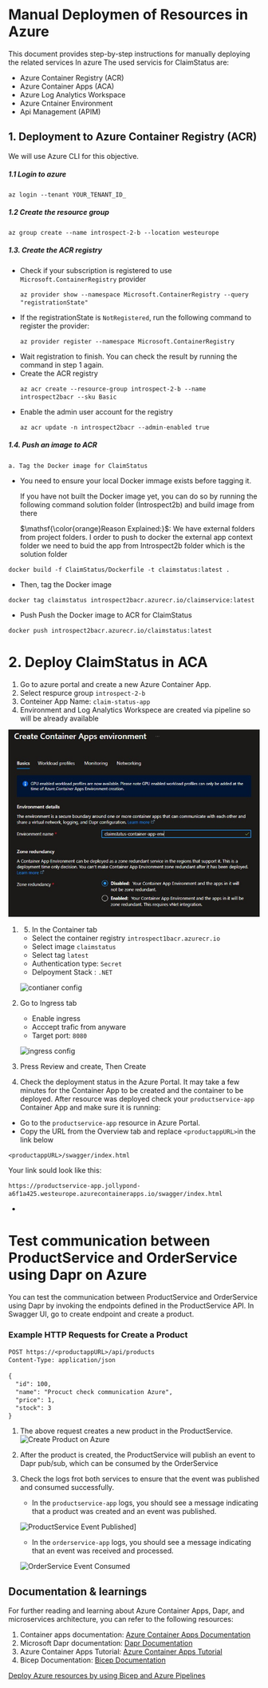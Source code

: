 ﻿# Manual Deploymen of Resources in Azure
This document provides step-by-step instructions for manually deploying the related services In azure
The used servicis for ClaimStatus are:

- Azure Container Registry (ACR) 
- Azure Container Apps (ACA)
- Azure Log Analytics Workspace
- Azure Cntainer Environment 
- Api Management (APIM)

## 1. Deployment to Azure Container Registry (ACR) 
We will use Azure CLI for this objective.
##### 1.1 Login to azure
```
az login --tenant YOUR_TENANT_ID_
```
##### 1.2 Create the resource group
```
az group create --name introspect-2-b --location westeurope
```
##### 1.3. Create the ACR registry
- Check if your subscription is registered to use `Microsoft.ContainerRegistry` provider
	```
	az provider show --namespace Microsoft.ContainerRegistry --query "registrationState"
	```
- If the registrationState is `NotRegistered`, run the following command to register the provider:
	```
	az provider register --namespace Microsoft.ContainerRegistry
	```
- Wait registration to finish. You can check the result by running the command in step 1 again.
- Create the ACR registry
	```
	az acr create --resource-group introspect-2-b --name introspect2bacr --sku Basic
	```
- Enable the admin user account for the registry
	```
	az acr update -n introspect2bacr --admin-enabled true
	```
##### 1.4. Push an image to ACR
`a. Tag the Docker image for ClaimStatus`

- You need to ensure your local Docker immage exists before tagging it.

	If you have not built the Docker image yet, you can do so by running the following command solution folder (Introspect2b) and build image from there

	$\mathsf{\color{orange}Reason Explained:}$: We have external folders from project folders. I order to push to docker the external app context folder we need to buid the app from Introspect2b folder which is the solution folder

```
docker build -f ClaimStatus/Dockerfile -t claimstatus:latest .
```
- Then, tag the Docker image
```
docker tag claimstatus introspect2bacr.azurecr.io/claimservice:latest
```
- Push Push the Docker image to ACR for ClaimStatus
```
docker push introspect2bacr.azurecr.io/claimstatus:latest
```



# 2. Deploy ClaimStatus in ACA
1. Go to azure portal and create a new Azure Container App.
2. Select respurce group `introspect-2-b` 
3. Conteiner App Name: `claim-status-app`
4. Environment and Log Analytics Workspece are created via pipeline so will be already available

![ContainerApp](Documentation/Images/AcaEnvironmentBasicsConfig.jpg "ContainerACR Basic Config")

1. 5. In the Container tab
    - Select the container registry `introspect1bacr.azurecr.io`
	- Select image `claimstatus`
	- Select tag `latest`
	- Authentication type: `Secret`
	- Delpoyment Stack : `.NET`

	![contianer config](Images/CreateAcaContainerACR.jpg "ContainerACR Config")

6. Go to Ingress tab
	- Enable ingress
	- Acccept trafic from anyware
	- Target port: `8080`

	![ingress config](Documentation/Images/CreateAcaIngress.jpg "Ingress Config")

7. Press Review and create, Then Create

8. Check the deployment status in the Azure Portal. 
It may take a few minutes for the Container App to be created and the container to be deployed.
After resource was deployed check your `productservice-app` Container App and make sure it is running:
- Go to the `productservice-app` resource in Azure Portal.
- Copy the URL from the Overview tab and replace `<productappURL>`in the link below
```
<productappURL>/swagger/index.html
```
Your link sould look like this:
```
https://productservice-app.jollypond-a6f1a425.westeurope.azurecontainerapps.io/swagger/index.html
```
- 



# Test communication between ProductService and OrderService using Dapr on Azure
You can test the communication between ProductService and OrderService using Dapr by invoking the endpoints defined in the ProductService API.
In Swagger UI, go to create endpoint and create a product.
### Example HTTP Requests for Create a Product
```http
POST https://<productappURL>/api/products
Content-Type: application/json

{
  "id": 100,
  "name": "Procuct check communication Azure",
  "price": 1,
  "stock": 3
}
```
1. The above request creates a new product in the ProductService.
![Create Product on Azure](Documentation/Images/ProductCreatedSwaggerjpg.jpg "Create Product on Azure")
2. After the product is created, the ProductService will publish an event to Dapr pub/sub, which can be consumed by the OrderService 
3. Check the logs frot both services to ensure that the event was published and consumed successfully.
   - In the `productservice-app` logs, you should see a message indicating that a product was created and an event was published.

	![ProductService Event Published](Documentation/Images/ProductPublishMeessage.jpg "ProductService Event Published")]

   - In the `orderservice-app` logs, you should see a message indicating that an event was received and processed.

	![OrderService Event Consumed](Documentation/Images/OrderSubscribeMeessage.jpg "OrderService Event Consumed")

## Documentation & learnings
For further reading and learning about Azure Container Apps, Dapr, and microservices architecture, you can refer to the following resources:
1. Container apps documentation: [Azure Container Apps Documentation](https://learn.microsoft.com/en-us/azure/container-apps/)
1. Microsoft Dapr documentation: [Dapr Documentation](https://learn.microsoft.com/en-us/azure/container-apps/dapr-overview)
1. Azure Container Apps Tutorial: [Azure Container Apps Tutorial](https://youtu.be/jfYJEcDOOkI?si=ePbJMgg2l6Ru-Zna)
1. Bicep Documentation: [Bicep Documentation](https://learn.microsoft.com/en-us/azure/azure-resource-manager/bicep/)



[Deploy Azure resources by using Bicep and Azure Pipelines](https://learn.microsoft.com/en-us/training/modules/authenticate-azure-deployment-pipeline-service-principals/1-introduction)